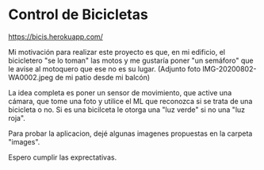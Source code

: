 
# Control de Bicicletas

https://bicis.herokuapp.com/

Mi motivación para realizar este proyecto es que, en mi edificio, el bicicletero "se lo toman" las motos y me gustaría poner "un semáforo" que le avise al motoquero que ese no es su lugar. (Adjunto foto IMG-20200802-WA0002.jpeg de mi patio desde mi balcón)

La idea completa es poner un sensor de movimiento, que active una cámara, que tome una foto y utilice el ML que reconozca si se trata de una bicicleta o no.  Si es una bicilceta le otorga una "luz verde" si no  una "luz roja". 

Para probar la aplicacion, dejé algunas imagenes propuestas en la carpeta "images".

Espero cumplir las exprectativas.
